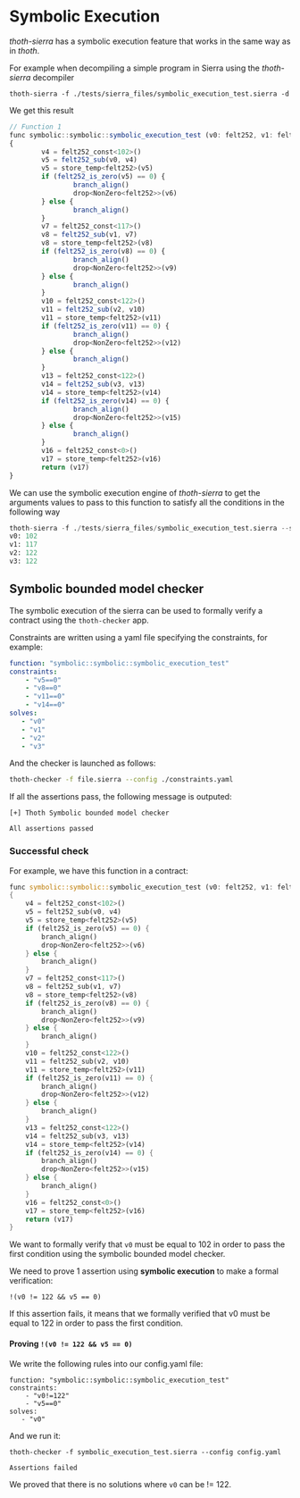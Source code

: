 # Symbolic Execution

*thoth-sierra* has a symbolic execution feature that works in the same way as in *thoth*.

For example when decompiling a simple program in Sierra using the *thoth-sierra* decompiler
```
thoth-sierra -f ./tests/sierra_files/symbolic_execution_test.sierra -d
```

We get this result
```js
// Function 1
func symbolic::symbolic::symbolic_execution_test (v0: felt252, v1: felt252, v2: felt252, v3: felt252) -> ()
{
        v4 = felt252_const<102>()
        v5 = felt252_sub(v0, v4)
        v5 = store_temp<felt252>(v5)
        if (felt252_is_zero(v5) == 0) {
                branch_align()
                drop<NonZero<felt252>>(v6)
        } else {
                branch_align()
        }
        v7 = felt252_const<117>()
        v8 = felt252_sub(v1, v7)
        v8 = store_temp<felt252>(v8)
        if (felt252_is_zero(v8) == 0) {
                branch_align()
                drop<NonZero<felt252>>(v9)
        } else {
                branch_align()
        }
        v10 = felt252_const<122>()
        v11 = felt252_sub(v2, v10)
        v11 = store_temp<felt252>(v11)
        if (felt252_is_zero(v11) == 0) {
                branch_align()
                drop<NonZero<felt252>>(v12)
        } else {
                branch_align()
        }
        v13 = felt252_const<122>()
        v14 = felt252_sub(v3, v13)
        v14 = store_temp<felt252>(v14)
        if (felt252_is_zero(v14) == 0) {
                branch_align()
                drop<NonZero<felt252>>(v15)
        } else {
                branch_align()
        }
        v16 = felt252_const<0>()
        v17 = store_temp<felt252>(v16)
        return (v17)
}
```

We can use the symbolic execution engine of *thoth-sierra* to get the arguments values to pass to this function to satisfy all the conditions in the following way

```python
thoth-sierra -f ./tests/sierra_files/symbolic_execution_test.sierra --symbolic -function symbolic::symbolic::symbolic_execution_test -solve v0 v1 v2 v3 -constraint v5==0 v8==0 v11==0 v14==0                
v0: 102
v1: 117
v2: 122
v3: 122
```

## Symbolic bounded model checker

The symbolic execution of the sierra can be used to formally verify a contract using the `thoth-checker` app.

Constraints are written using a yaml file specifying the constraints, for example: 

```yaml
function: "symbolic::symbolic::symbolic_execution_test"
constraints: 
    - "v5==0"
    - "v8==0"
    - "v11==0"
    - "v14==0"
solves:
   - "v0"
   - "v1" 
   - "v2"
   - "v3"
```

And the checker is launched as follows:

```bash
thoth-checker -f file.sierra --config ./constraints.yaml 
```

If all the assertions pass, the following message is outputed:

```
[+] Thoth Symbolic bounded model checker

All assertions passed
```

### Successful check

For example, we have this function in a contract:

```rs
func symbolic::symbolic::symbolic_execution_test (v0: felt252, v1: felt252, v2: felt252, v3: felt252) -> ()
{
	v4 = felt252_const<102>()
	v5 = felt252_sub(v0, v4)
	v5 = store_temp<felt252>(v5)
	if (felt252_is_zero(v5) == 0) {
		branch_align()
		drop<NonZero<felt252>>(v6)
	} else {
		branch_align()
	}
	v7 = felt252_const<117>()
	v8 = felt252_sub(v1, v7)
	v8 = store_temp<felt252>(v8)
	if (felt252_is_zero(v8) == 0) {
		branch_align()
		drop<NonZero<felt252>>(v9)
	} else {
		branch_align()
	}
	v10 = felt252_const<122>()
	v11 = felt252_sub(v2, v10)
	v11 = store_temp<felt252>(v11)
	if (felt252_is_zero(v11) == 0) {
		branch_align()
		drop<NonZero<felt252>>(v12)
	} else {
		branch_align()
	}
	v13 = felt252_const<122>()
	v14 = felt252_sub(v3, v13)
	v14 = store_temp<felt252>(v14)
	if (felt252_is_zero(v14) == 0) {
		branch_align()
		drop<NonZero<felt252>>(v15)
	} else {
		branch_align()
	}
	v16 = felt252_const<0>()
	v17 = store_temp<felt252>(v16)
	return (v17)
}
```

We want to formally verify that `v0` must be equal to 102 in order to pass the first condition using the symbolic bounded model checker.

We need to prove 1 assertion using **symbolic execution** to make a formal verification:

`!(v0 != 122 && v5 == 0)`

If this assertion fails, it means that we formally verified that v0 must be equal to 122 in order to pass the first condition.

#### Proving `!(v0 != 122 && v5 == 0)`

We write the following rules into our config.yaml file:

```
function: "symbolic::symbolic::symbolic_execution_test"
constraints: 
    - "v0!=122"
    - "v5==0"
solves:
   - "v0"
```

And we run it:

```
thoth-checker -f symbolic_execution_test.sierra --config config.yaml

Assertions failed
```

We proved that there is no solutions where `v0` can be != 122.
